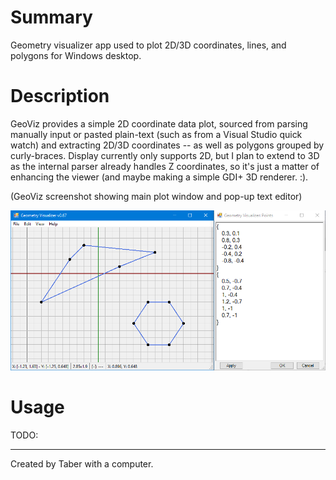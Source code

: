 # Summary
Geometry visualizer app used to plot 2D/3D coordinates, lines, and polygons for Windows desktop.

# Description
GeoViz provides a simple 2D coordinate data plot, sourced from parsing manually input or pasted plain-text (such as from a Visual Studio quick watch) and extracting 2D/3D coordinates -- as well as polygons grouped by curly-braces. Display currently only supports 2D, but I plan to extend to 3D as the internal parser already handles Z coordinates, so it's just a matter of enhancing the viewer (and maybe making a simple GDI+ 3D renderer. :).

(GeoViz screenshot showing main plot window and pop-up text editor)

![GeoViz screenshot showing main plot window and pop-up text editor](./GeoVizScreenshot.png)


# Usage

TODO:

---
Created by Taber with a computer.
